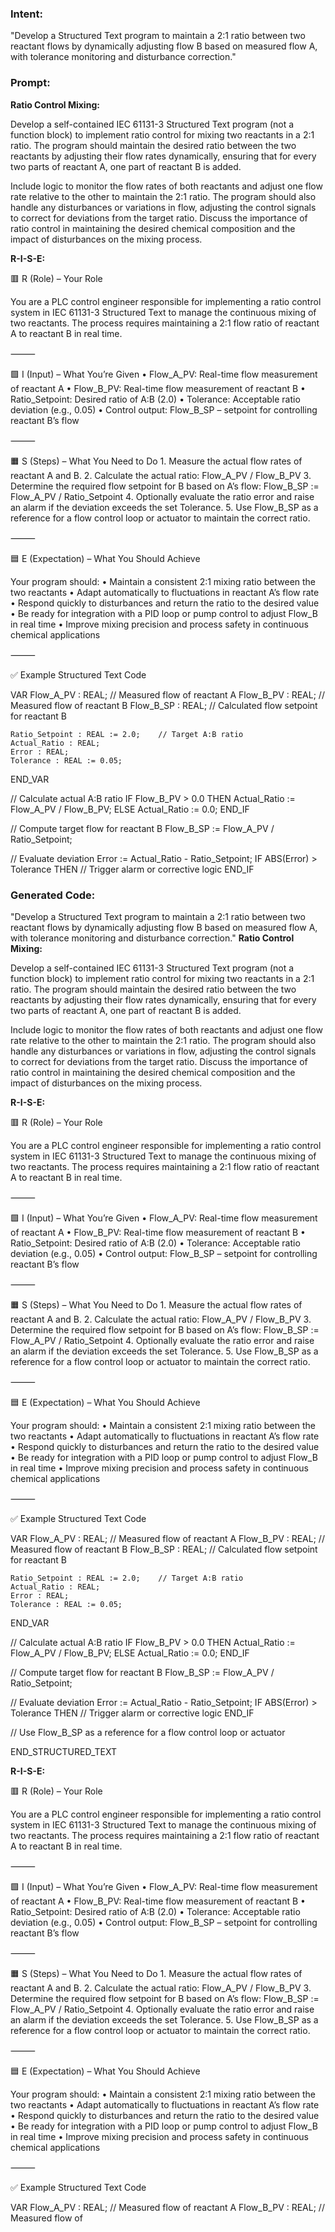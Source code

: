 ### Intent:
"Develop a Structured Text program to maintain a 2:1 ratio between two reactant flows by dynamically adjusting flow B based on measured flow A, with tolerance monitoring and disturbance correction."

### Prompt:
**Ratio Control Mixing:**

Develop a self-contained IEC 61131-3 Structured Text program (not a function block) to implement ratio control for mixing two reactants in a 2:1 ratio. The program should maintain the desired ratio between the two reactants by adjusting their flow rates dynamically, ensuring that for every two parts of reactant A, one part of reactant B is added.

Include logic to monitor the flow rates of both reactants and adjust one flow rate relative to the other to maintain the 2:1 ratio. The program should also handle any disturbances or variations in flow, adjusting the control signals to correct for deviations from the target ratio. Discuss the importance of ratio control in maintaining the desired chemical composition and the impact of disturbances on the mixing process.

**R-I-S-E:**

🟥 R (Role) – Your Role

You are a PLC control engineer responsible for implementing a ratio control system in IEC 61131-3 Structured Text to manage the continuous mixing of two reactants. The process requires maintaining a 2:1 flow ratio of reactant A to reactant B in real time.

⸻

🟩 I (Input) – What You’re Given
	•	Flow_A_PV: Real-time flow measurement of reactant A
	•	Flow_B_PV: Real-time flow measurement of reactant B
	•	Ratio_Setpoint: Desired ratio of A:B (2.0)
	•	Tolerance: Acceptable ratio deviation (e.g., 0.05)
	•	Control output: Flow_B_SP – setpoint for controlling reactant B’s flow

⸻

🟧 S (Steps) – What You Need to Do
	1.	Measure the actual flow rates of reactant A and B.
	2.	Calculate the actual ratio: Flow_A_PV / Flow_B_PV
	3.	Determine the required flow setpoint for B based on A’s flow: Flow_B_SP := Flow_A_PV / Ratio_Setpoint
	4.	Optionally evaluate the ratio error and raise an alarm if the deviation exceeds the set Tolerance.
	5.	Use Flow_B_SP as a reference for a flow control loop or actuator to maintain the correct ratio.

⸻

🟦 E (Expectation) – What You Should Achieve

Your program should:
	•	Maintain a consistent 2:1 mixing ratio between the two reactants
	•	Adapt automatically to fluctuations in reactant A’s flow rate
	•	Respond quickly to disturbances and return the ratio to the desired value
	•	Be ready for integration with a PID loop or pump control to adjust Flow_B in real time
	•	Improve mixing precision and process safety in continuous chemical applications

⸻

✅ Example Structured Text Code

VAR
    Flow_A_PV : REAL;                // Measured flow of reactant A
    Flow_B_PV : REAL;                // Measured flow of reactant B
    Flow_B_SP : REAL;                // Calculated flow setpoint for reactant B

    Ratio_Setpoint : REAL := 2.0;    // Target A:B ratio
    Actual_Ratio : REAL;
    Error : REAL;
    Tolerance : REAL := 0.05;
END_VAR

// Calculate actual A:B ratio
IF Flow_B_PV > 0.0 THEN
    Actual_Ratio := Flow_A_PV / Flow_B_PV;
ELSE
    Actual_Ratio := 0.0;
END_IF

// Compute target flow for reactant B
Flow_B_SP := Flow_A_PV / Ratio_Setpoint;

// Evaluate deviation
Error := Actual_Ratio - Ratio_Setpoint;
IF ABS(Error) > Tolerance THEN
    // Trigger alarm or corrective logic
END_IF

### Generated Code:
"Develop a Structured Text program to maintain a 2:1 ratio between two reactant flows by dynamically adjusting flow B based on measured flow A, with tolerance monitoring and disturbance correction."
**Ratio Control Mixing:**

Develop a self-contained IEC 61131-3 Structured Text program (not a function block) to implement ratio control for mixing two reactants in a 2:1 ratio. The program should maintain the desired ratio between the two reactants by adjusting their flow rates dynamically, ensuring that for every two parts of reactant A, one part of reactant B is added.

Include logic to monitor the flow rates of both reactants and adjust one flow rate relative to the other to maintain the 2:1 ratio. The program should also handle any disturbances or variations in flow, adjusting the control signals to correct for deviations from the target ratio. Discuss the importance of ratio control in maintaining the desired chemical composition and the impact of disturbances on the mixing process.

**R-I-S-E:**

🟥 R (Role) – Your Role

You are a PLC control engineer responsible for implementing a ratio control system in IEC 61131-3 Structured Text to manage the continuous mixing of two reactants. The process requires maintaining a 2:1 flow ratio of reactant A to reactant B in real time.

⸻

🟩 I (Input) – What You’re Given
	•	Flow_A_PV: Real-time flow measurement of reactant A
	•	Flow_B_PV: Real-time flow measurement of reactant B
	•	Ratio_Setpoint: Desired ratio of A:B (2.0)
	•	Tolerance: Acceptable ratio deviation (e.g., 0.05)
	•	Control output: Flow_B_SP – setpoint for controlling reactant B’s flow

⸻

🟧 S (Steps) – What You Need to Do
	1.	Measure the actual flow rates of reactant A and B.
	2.	Calculate the actual ratio: Flow_A_PV / Flow_B_PV
	3.	Determine the required flow setpoint for B based on A’s flow: Flow_B_SP := Flow_A_PV / Ratio_Setpoint
	4.	Optionally evaluate the ratio error and raise an alarm if the deviation exceeds the set Tolerance.
	5.	Use Flow_B_SP as a reference for a flow control loop or actuator to maintain the correct ratio.

⸻

🟦 E (Expectation) – What You Should Achieve

Your program should:
	•	Maintain a consistent 2:1 mixing ratio between the two reactants
	•	Adapt automatically to fluctuations in reactant A’s flow rate
	•	Respond quickly to disturbances and return the ratio to the desired value
	•	Be ready for integration with a PID loop or pump control to adjust Flow_B in real time
	•	Improve mixing precision and process safety in continuous chemical applications

⸻

✅ Example Structured Text Code

VAR
    Flow_A_PV : REAL;                // Measured flow of reactant A
    Flow_B_PV : REAL;                // Measured flow of reactant B
    Flow_B_SP : REAL;                // Calculated flow setpoint for reactant B

    Ratio_Setpoint : REAL := 2.0;    // Target A:B ratio
    Actual_Ratio : REAL;
    Error : REAL;
    Tolerance : REAL := 0.05;
END_VAR

// Calculate actual A:B ratio
IF Flow_B_PV > 0.0 THEN
    Actual_Ratio := Flow_A_PV / Flow_B_PV;
ELSE
    Actual_Ratio := 0.0;
END_IF

// Compute target flow for reactant B
Flow_B_SP := Flow_A_PV / Ratio_Setpoint;

// Evaluate deviation
Error := Actual_Ratio - Ratio_Setpoint;
IF ABS(Error) > Tolerance THEN
    // Trigger alarm or corrective logic
END_IF

// Use Flow_B_SP as a reference for a flow control loop or actuator

END_STRUCTURED_TEXT

**R-I-S-E:**

🟥 R (Role) – Your Role

You are a PLC control engineer responsible for implementing a ratio control system in IEC 61131-3 Structured Text to manage the continuous mixing of two reactants. The process requires maintaining a 2:1 flow ratio of reactant A to reactant B in real time.

⸻

🟩 I (Input) – What You’re Given
	•	Flow_A_PV: Real-time flow measurement of reactant A
	•	Flow_B_PV: Real-time flow measurement of reactant B
	•	Ratio_Setpoint: Desired ratio of A:B (2.0)
	•	Tolerance: Acceptable ratio deviation (e.g., 0.05)
	•	Control output: Flow_B_SP – setpoint for controlling reactant B’s flow

⸻

🟧 S (Steps) – What You Need to Do
	1.	Measure the actual flow rates of reactant A and B.
	2.	Calculate the actual ratio: Flow_A_PV / Flow_B_PV
	3.	Determine the required flow setpoint for B based on A’s flow: Flow_B_SP := Flow_A_PV / Ratio_Setpoint
	4.	Optionally evaluate the ratio error and raise an alarm if the deviation exceeds the set Tolerance.
	5.	Use Flow_B_SP as a reference for a flow control loop or actuator to maintain the correct ratio.

⸻

🟦 E (Expectation) – What You Should Achieve

Your program should:
	•	Maintain a consistent 2:1 mixing ratio between the two reactants
	•	Adapt automatically to fluctuations in reactant A’s flow rate
	•	Respond quickly to disturbances and return the ratio to the desired value
	•	Be ready for integration with a PID loop or pump control to adjust Flow_B in real time
	•	Improve mixing precision and process safety in continuous chemical applications

⸻

✅ Example Structured Text Code

VAR
    Flow_A_PV : REAL;                // Measured flow of reactant A
    Flow_B_PV : REAL;                // Measured flow of
